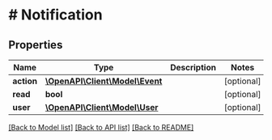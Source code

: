 # # Notification

## Properties

Name | Type | Description | Notes
------------ | ------------- | ------------- | -------------
**action** | [**\OpenAPI\Client\Model\Event**](Event.md) |  | [optional] 
**read** | **bool** |  | [optional] 
**user** | [**\OpenAPI\Client\Model\User**](User.md) |  | [optional] 

[[Back to Model list]](../../README.md#documentation-for-models) [[Back to API list]](../../README.md#documentation-for-api-endpoints) [[Back to README]](../../README.md)


